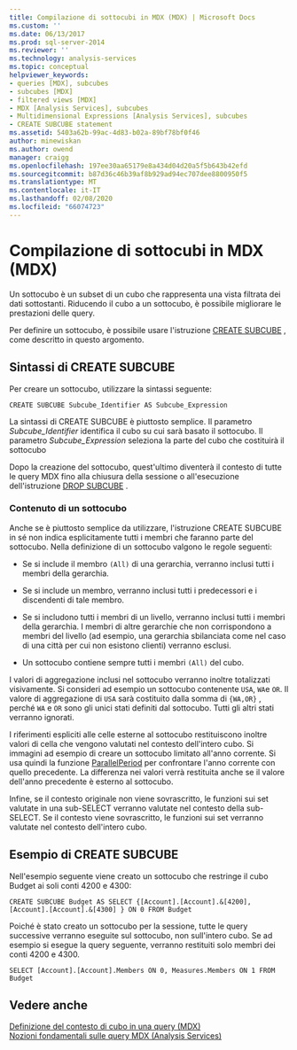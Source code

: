```yaml
---
title: Compilazione di sottocubi in MDX (MDX) | Microsoft Docs
ms.custom: ''
ms.date: 06/13/2017
ms.prod: sql-server-2014
ms.reviewer: ''
ms.technology: analysis-services
ms.topic: conceptual
helpviewer_keywords:
- queries [MDX], subcubes
- subcubes [MDX]
- filtered views [MDX]
- MDX [Analysis Services], subcubes
- Multidimensional Expressions [Analysis Services], subcubes
- CREATE SUBCUBE statement
ms.assetid: 5403a62b-99ac-4d83-b02a-89bf78bf0f46
author: minewiskan
ms.author: owend
manager: craigg
ms.openlocfilehash: 197ee30aa65179e8a434d04d20a5f5b643b42efd
ms.sourcegitcommit: b87d36c46b39af8b929ad94ec707dee8800950f5
ms.translationtype: MT
ms.contentlocale: it-IT
ms.lasthandoff: 02/08/2020
ms.locfileid: "66074723"
---
```

# <a name="building-subcubes-in-mdx-mdx"></a>Compilazione di sottocubi in MDX (MDX)
  Un sottocubo è un subset di un cubo che rappresenta una vista filtrata dei dati sottostanti. Riducendo il cubo a un sottocubo, è possibile migliorare le prestazioni delle query.  
  
 Per definire un sottocubo, è possibile usare l'istruzione [CREATE SUBCUBE](/sql/mdx/mdx-data-definition-create-subcube) , come descritto in questo argomento.  
  
## <a name="create-subcube-syntax"></a>Sintassi di CREATE SUBCUBE  
 Per creare un sottocubo, utilizzare la sintassi seguente:  
  
```  
CREATE SUBCUBE Subcube_Identifier AS Subcube_Expression  
```  
  
 La sintassi di CREATE SUBCUBE è piuttosto semplice. Il parametro *Subcube_Identifier* identifica il cubo su cui sarà basato il sottocubo. Il parametro *Subcube_Expression* seleziona la parte del cubo che costituirà il sottocubo  
  
 Dopo la creazione del sottocubo, quest'ultimo diventerà il contesto di tutte le query MDX fino alla chiusura della sessione o all'esecuzione dell'istruzione [DROP SUBCUBE](/sql/mdx/mdx-data-definition-drop-subcube) .  
  
### <a name="what-a-subcube-contains"></a>Contenuto di un sottocubo  
 Anche se è piuttosto semplice da utilizzare, l'istruzione CREATE SUBCUBE in sé non indica esplicitamente tutti i membri che faranno parte del sottocubo. Nella definizione di un sottocubo valgono le regole seguenti:  
  
-   Se si include il membro `(All)` di una gerarchia, verranno inclusi tutti i membri della gerarchia.  
  
-   Se si include un membro, verranno inclusi tutti i predecessori e i discendenti di tale membro.  
  
-   Se si includono tutti i membri di un livello, verranno inclusi tutti i membri della gerarchia. I membri di altre gerarchie che non corrispondono a membri del livello (ad esempio, una gerarchia sbilanciata come nel caso di una città per cui non esistono clienti) verranno esclusi.  
  
-   Un sottocubo contiene sempre tutti i membri `(All)` del cubo.  
  
 I valori di aggregazione inclusi nel sottocubo verranno inoltre totalizzati visivamente. Si consideri ad esempio un sottocubo contenente `USA`, `WA`e `OR`. Il valore di aggregazione di `USA` sarà costituito dalla somma di `{WA,OR}` , perché `WA` e `OR` sono gli unici stati definiti dal sottocubo. Tutti gli altri stati verranno ignorati.  
  
 I riferimenti espliciti alle celle esterne al sottocubo restituiscono inoltre valori di cella che vengono valutati nel contesto dell'intero cubo. Si immagini ad esempio di creare un sottocubo limitato all'anno corrente. Si usa quindi la funzione [ParallelPeriod](/sql/mdx/parallelperiod-mdx) per confrontare l'anno corrente con quello precedente. La differenza nei valori verrà restituita anche se il valore dell'anno precedente è esterno al sottocubo.  
  
 Infine, se il contesto originale non viene sovrascritto, le funzioni sui set valutate in una sub-SELECT verranno valutate nel contesto della sub-SELECT. Se il contesto viene sovrascritto, le funzioni sui set verranno valutate nel contesto dell'intero cubo.  
  
## <a name="create-subcube-example"></a>Esempio di CREATE SUBCUBE  
 Nell'esempio seguente viene creato un sottocubo che restringe il cubo Budget ai soli conti 4200 e 4300:  
  
 `CREATE SUBCUBE Budget AS SELECT {[Account].[Account].&[4200], [Account].[Account].&[4300] } ON 0 FROM Budget`  
  
 Poiché è stato creato un sottocubo per la sessione, tutte le query successive verranno eseguite sul sottocubo, non sull'intero cubo. Se ad esempio si esegue la query seguente, verranno restituiti solo membri dei conti 4200 e 4300.  
  
 `SELECT [Account].[Account].Members ON 0, Measures.Members ON 1 FROM Budget`  
  
## <a name="see-also"></a>Vedere anche  
 [Definizione del contesto di cubo in una query &#40;MDX&#41;](establishing-cube-context-in-a-query-mdx.md)   
 [Nozioni fondamentali sulle query MDX &#40;Analysis Services&#41;](mdx-query-fundamentals-analysis-services.md)  
  
  
